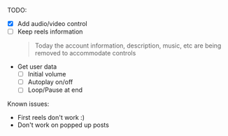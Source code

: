 TODO:

- [X] Add audio/video control
- [ ] Keep reels information
  > Today the account information, description, music, etc are being removed to accommodate controls
- Get user data
  - [ ] Initial volume
  - [ ] Autoplay on/off
  - [ ] Loop/Pause at end 

Known issues: 

- First reels don't work :)
- Don't work on popped up posts
